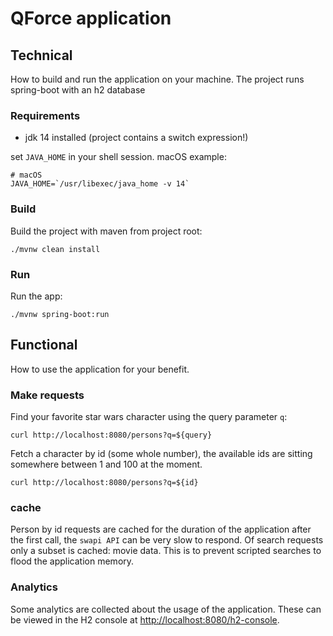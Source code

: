 # QForce application

## Technical

How to build and run the application on your machine. The project runs spring-boot with an h2 database

### Requirements

- jdk 14 installed (project contains a switch expression!)

set `JAVA_HOME` in your shell session. macOS example:

```shell script
# macOS
JAVA_HOME=`/usr/libexec/java_home -v 14`
```

### Build

Build the project with maven from project root:

```shell script
./mvnw clean install
```

### Run

Run the app:

```shell script
./mvnw spring-boot:run
```

## Functional

How to use the application for your benefit.

### Make requests

Find your favorite star wars character using the query parameter `q`:

```shell script
curl http://localhost:8080/persons?q=${query}
```

Fetch a character by id (some whole number), the available ids are sitting somewhere between 1 and 100 at the moment.

```shell script
curl http://localhost:8080/persons?q=${id}
```

### cache

Person by id requests are cached for the duration of the application after the first call, the `swapi API` can be very slow to respond. Of search requests only a subset is cached: movie data. This is to prevent scripted searches to flood the application memory.

### Analytics

Some analytics are collected about the usage of the application. These can be viewed in the H2 console at [http://localhost:8080/h2-console](http://localhost:8080/h2-console).
